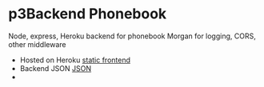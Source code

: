 # p3Backend Phonebook


Node, express, Heroku backend for phonebook
Morgan for logging, CORS, other middleware

<ul>
<li>Hosted on Heroku <a href="https://heluni-p3phonebook.herokuapp.com/">static frontend</a></li>
<li>Backend JSON <a href="https://heluni-p3phonebook.herokuapp.com/api/persons">JSON</a><li>
</ul>